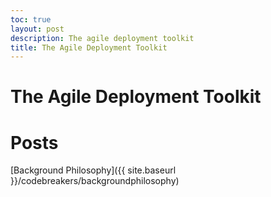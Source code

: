 ```yaml
---
toc: true
layout: post
description: The agile deployment toolkit
title: The Agile Deployment Toolkit
---
```

# The Agile Deployment Toolkit

# Posts

[Background Philosophy]({{ site.baseurl }}/codebreakers/backgroundphilosophy)
